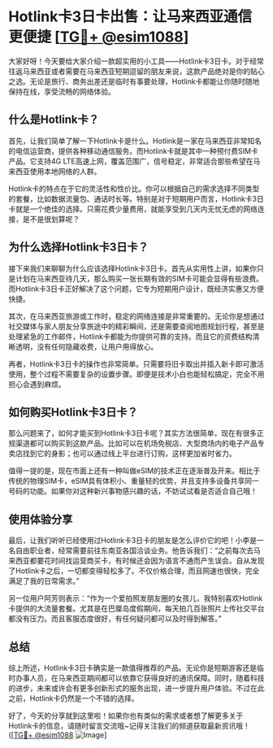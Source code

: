 # Hotlink卡3日卡出售：让马来西亚通信更便捷 [[TG💪+ @esim1088](https://t.me/s/esim1088)]

大家好呀！今天要给大家介绍一款超实用的小工具——Hotlink卡3日卡。对于经常往返马来西亚或者需要在马来西亚短期逗留的朋友来说，这款产品绝对是你的贴心之选。无论是旅行、商务出差还是临时有事要处理，Hotlink卡都能让你随时随地保持在线，享受流畅的网络体验。

## 什么是Hotlink卡？

首先，让我们简单了解一下Hotlink卡是什么。Hotlink是一家在马来西亚非常知名的电信运营商，提供各种移动通信服务。而Hotlink卡就是其中一种预付费SIM卡产品。它支持4G LTE高速上网，覆盖范围广，信号稳定，非常适合那些希望在马来西亚使用本地网络的人群。

Hotlink卡的特点在于它的灵活性和性价比。你可以根据自己的需求选择不同类型的套餐，比如数据流量包、通话时长等。特别是对于短期用户而言，Hotlink卡3日卡就是一个绝佳的选择。只需花费少量费用，就能享受到几天内无忧无虑的网络连接，是不是很划算呢？

## 为什么选择Hotlink卡3日卡？

接下来我们来聊聊为什么应该选择Hotlink卡3日卡。首先从实用性上讲，如果你只是计划在马来西亚待几天，那么购买一张长期有效的SIM卡可能会显得有些浪费。而Hotlink卡3日卡正好解决了这个问题，它专为短期用户设计，既经济实惠又方便快捷。

其次，在马来西亚旅游或工作时，稳定的网络连接是非常重要的。无论你是想通过社交媒体与家人朋友分享旅途中的精彩瞬间，还是需要查阅地图规划行程，甚至是处理紧急的工作邮件，Hotlink卡都能为你提供可靠的支持。而且它的资费结构清晰透明，没有任何隐藏收费，让用户用得放心。

再者，Hotlink卡3日卡的操作也非常简单。只需要将旧卡取出并插入新卡即可激活使用，整个过程不需要复杂的设置步骤。即便是技术小白也能轻松搞定，完全不用担心会遇到麻烦。

## 如何购买Hotlink卡3日卡？

那么问题来了，如何才能买到Hotlink卡3日卡呢？其实方法很简单，现在有很多正规渠道都可以购买到这款产品。比如可以在机场免税店、大型商场内的电子产品专卖店找到它的身影；也可以通过线上平台进行订购，这样更加省时省力。

值得一提的是，现在市面上还有一种叫做eSIM的技术正在逐渐普及开来。相比于传统的物理SIM卡，eSIM具有体积小、重量轻的优势，并且支持多设备共享同一号码的功能。如果你对这种新兴事物感兴趣的话，不妨试试看是否适合自己哦！

## 使用体验分享

最后，让我们听听已经使用过Hotlink卡3日卡的朋友是怎么评价它的吧！小李是一名自由职业者，经常需要前往东南亚各国洽谈业务。他告诉我们：“之前每次去马来西亚都要花时间找运营商买卡，有时候还会因为语言不通而产生误会。自从发现了Hotlink卡之后，一切都变得轻松多了。不仅价格合理，而且网速也很快，完全满足了我的日常需求。”

另一位用户阿芳则表示：“作为一个爱拍照发朋友圈的女孩儿，我特别喜欢Hotlink卡提供的大流量套餐。尤其是在巴厘岛度假期间，每天拍几百张照片上传社交平台都没有压力。而且客服态度很好，有任何疑问都可以及时得到解答。”

## 总结

综上所述，Hotlink卡3日卡确实是一款值得推荐的产品。无论你是短期游客还是临时办事人员，在马来西亚期间都可以依靠它获得良好的通讯保障。同时，随着科技的进步，未来或许会有更多创新形式的服务出现，进一步提升用户体验。不过在此之前，Hotlink卡仍然是一个不错的选择。

好了，今天的分享就到这里啦！如果你也有类似的需求或者想了解更多关于Hotlink卡的信息，请随时留言交流哦~记得关注我们的频道获取最新资讯哦！([[TG💪+ @esim1088](https://t.me/s/esim1088) ![Image](https://i.postimg.cc/4NQfJmqS/Snipaste-2025-05-13-00-14-12.png)]